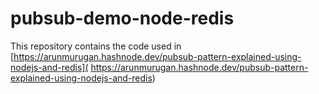 # pubsub-demo-node-redis

This repository contains the code used in [https://arunmurugan.hashnode.dev/pubsub-pattern-explained-using-nodejs-and-redis]( https://arunmurugan.hashnode.dev/pubsub-pattern-explained-using-nodejs-and-redis)

